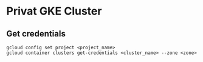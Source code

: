 # Privat GKE Cluster 
## Get credentials
```
gcloud config set project <project_name>
gcloud container clusters get-credentials <cluster_name> --zone <zone>
```